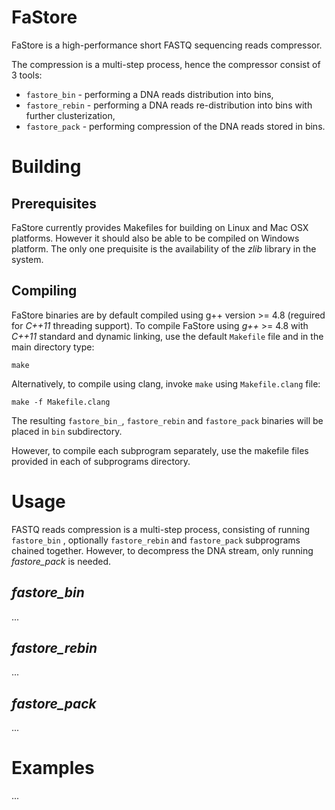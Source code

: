 # FaStore
FaStore is a high-performance short FASTQ sequencing reads compressor.

The compression is a multi-step process, hence the compressor consist of 3 tools:

* `fastore_bin` - performing a DNA reads distribution into bins,
* `fastore_rebin` - performing a DNA reads re-distribution into bins with further clusterization,
* `fastore_pack` - performing compression of the DNA reads stored in bins.


# Building

## Prerequisites

FaStore currently provides Makefiles for building on Linux and Mac OSX platforms.
However it should also be able to be compiled on Windows platform. 
The only one prequisite is the availability of the _zlib_ library in the system.


## Compiling

FaStore binaries are by default compiled using g++ version >= 4.8 (reguired for _C++11_ threading support). 
To compile FaStore using _g++_ >= 4.8 with _C++11_ standard and dynamic linking, use the default `Makefile` file and in the main directory type:
    
    make

Alternatively, to compile using clang, invoke `make` using `Makefile.clang` file:

	make -f Makefile.clang

The resulting `fastore_bin_`, `fastore_rebin` and `fastore_pack` binaries will be placed in `bin` subdirectory.


However, to compile each subprogram separately, use the makefile files provided in each of subprograms directory.


# Usage

FASTQ reads compression is a multi-step process, consisting of running `fastore_bin` , optionally `fastore_rebin` and `fastore_pack` subprograms chained together. However, to decompress the DNA stream, only running _fastore\_pack_ is needed.

## _fastore\_bin_

...

## _fastore\_rebin_

...

## _fastore\_pack_

...


# Examples

...
